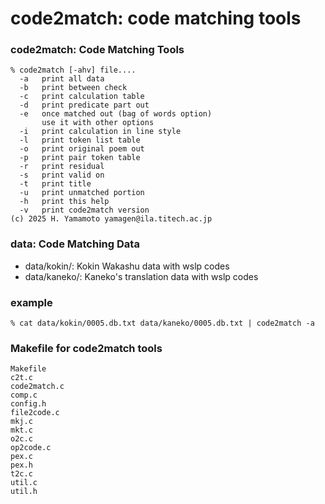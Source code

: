 # code2match: code matching tools

### **code2match**: Code Matching Tools

```
% code2match [-ahv] file....
  -a   print all data
  -b   print between check
  -c   print calculation table
  -d   print predicate part out
  -e   once matched out (bag of words option)
       use it with other options
  -i   print calculation in line style
  -l   print token list table
  -o   print original poem out
  -p   print pair token table
  -r   print residual
  -s   print valid on
  -t   print title
  -u   print unmatched portion
  -h   print this help
  -v   print code2match version
(c) 2025 H. Yamamoto yamagen@ila.titech.ac.jp

```

### **data**: Code Matching Data

- data/kokin/: Kokin Wakashu data with wslp codes
- data/kaneko/: Kaneko's translation data with wslp codes

### **example**

```
% cat data/kokin/0005.db.txt data/kaneko/0005.db.txt | code2match -a
```

### Makefile for code2match tools

```
Makefile
c2t.c
code2match.c
comp.c
config.h
file2code.c
mkj.c
mkt.c
o2c.c
op2code.c
pex.c
pex.h
t2c.c
util.c
util.h
```
